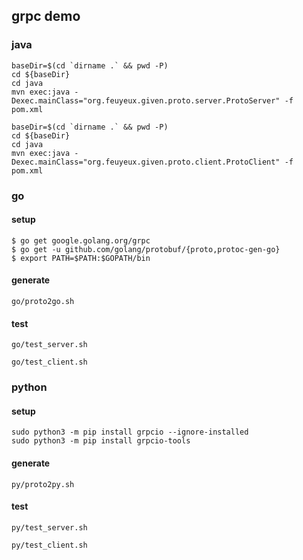 ## grpc demo

### java

```shell
baseDir=$(cd `dirname .` && pwd -P)
cd ${baseDir}
cd java
mvn exec:java -Dexec.mainClass="org.feuyeux.given.proto.server.ProtoServer" -f pom.xml
```

```shell
baseDir=$(cd `dirname .` && pwd -P)
cd ${baseDir}
cd java
mvn exec:java -Dexec.mainClass="org.feuyeux.given.proto.client.ProtoClient" -f pom.xml
```

### go

#### setup
```shell
$ go get google.golang.org/grpc
$ go get -u github.com/golang/protobuf/{proto,protoc-gen-go}
$ export PATH=$PATH:$GOPATH/bin
```

#### generate
```shell
go/proto2go.sh
```

#### test
```shell
go/test_server.sh
```

```shell
go/test_client.sh
```

### python
#### setup
```shell
sudo python3 -m pip install grpcio --ignore-installed
sudo python3 -m pip install grpcio-tools
```

#### generate
```shell
py/proto2py.sh
```

#### test
```shell
py/test_server.sh
```

```shell
py/test_client.sh
```